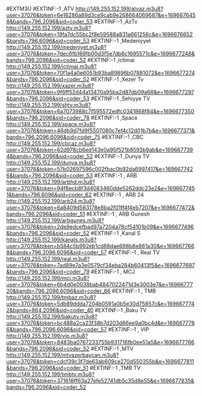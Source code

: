 #EXTM3U
#EXTINF:-1 ,ATV
http://149.255.152.199/atvaz.m3u8?user=37076&token=6e16286a89d3ce9cab9e268664069687&e=1696676458&bands=796.2096&sid=coder_53
#EXTINF:-1 ,AzTv
http://149.255.152.199/aztv.m3u8?user=37076&token=19fa7dc55bc2f8e59588a831a661256c&e=1696676652&bands=796.6096&sid=coder_53
#EXTINF:-1 ,Medeniyyet
http://149.255.152.199/medeniyet.m3u8?user=37076&token=7dec6fb169fb00d3f5e7db6c1695571c&e=1696677248&bands=796.2096&sid=coder_52
#EXTINF:-1 ,ictimai
http://149.255.152.199/ictimai.m3u8?user=37076&token=70f1a4a0e6051b93ba89896b07881072&e=1696677274&bands=796.2096&sid=coder_52
#EXTINF:-1 ,Xezer Tv
http://149.255.152.199/xazer.m3u8?user=37076&token=9f6ff52d44a13470a95ba2d87db09a68&e=1696677297&bands=796.2096&sid=coder_53
#EXTINF:-1 ,Sehiyye TV
http://149.255.152.199/shtv.m3u8?user=37076&token=6a7073988c7f595572edfc0341868f84&e=1696677350&bands=796.2096&sid=coder_78
#EXTINF:-1 ,Space
http://149.255.152.199/space.m3u8?user=37076&token=46db9d7fd9f5507080c7ef4c12d01b7b&e=1696677371&bands=796.2096.6096&sid=coder_75
#EXTINF:-1 ,CBC
http://149.255.152.199/cbcaz.m3u8?user=37076&token=62d978cb6ed143e0a95f521b8593b9ab&e=1696677394&bands=796.2096&sid=coder_52
#EXTINF:-1 ,Dunya TV
http://149.255.152.199/dunya.m3u8?user=37076&token=57b02697596c002fbac0b92da6997417&e=1696677426&bands=796.2096&sid=coder_53
#EXTINF:-1 , ARB
http://149.255.152.199/arbhd.m3u8?user=37076&token=94f8ecb8f3d4083460dde5262ddc23e2&e=1696677451&bands=796.6096&sid=coder_62
#EXTINF:-1 , ARB 24
http://149.255.152.199/arb24.m3u8?user=37076&token=6a8409d583178e8ba2f01ff4f4eb7207&e=1696677472&bands=796.2096&sid=coder_51
#EXTINF:-1 , ARB Gunesh
http://149.255.152.199/arbgunes.m3u8?user=37076&token=2de9edcefbad97a7204a78cf54101b09&e=1696677496&bands=796.2096&sid=coder_52
#EXTINF:-1 ,Kanal S
http://149.255.152.199/kanals.m3u8?user=37076&token=b584c5b992eb1cd86dae698b8e861a30&e=1696677668&bands=796.2096.6096&sid=coder_57
#EXTINF:-1 , Real TV
http://149.255.152.199/real.m3u8?user=37076&token=7ad89e7a3e0579cf34eba284b60413f5&e=1696677697&bands=796.2096&sid=coder_79
#EXTINF:-1 , MCJ
http://149.255.152.199/mcj.m3u8?user=37076&token=6b4d0e0038bab4847022471d3e3003e7&e=1696677720&bands=796.2096.6096&sid=coder_66
#EXTINF:-1 , TMB
http://149.255.152.199/tmbaz.m3u8?user=37076&token=5db89ddda7204b0591a0b5e30d75857c&e=1696677742&bands=864.2096&sid=coder_40
#EXTINF:-1 ,Baku TV
http://149.255.152.199/bakutv.m3u8?user=37076&token=bc488a2ca23f38b7d203d86ee9a0bc4d&e=1696677786&bands=796.2096.6096&sid=coder_57
#EXTINF:-1 , VIP
http://149.255.152.199/vip.m3u8?user=37076&token=8483ba0767233755b931716fb0ee51a5&e=1696677766&bands=796.2096&sid=coder_52
#EXTINF:-1 ,MTV
http://149.255.152.199/mtvazerbaycan.m3u8?user=37076&token=cdcf39c3f7de63ab609ce270d550355b&e=1696677811&bands=796.2096&sid=coder_51
#EXTINF:-1 ,TMB TV
http://149.255.152.199/tmbtv.m3u8?user=37076&token=371618ff63a27efe52741db5c35d8e55&e=1696677835&bands=796.2096&sid=coder_52
